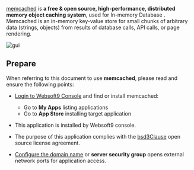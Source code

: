 [memcached](https://www.memcached.org/) is **a free & open source, high-performance, distributed memory object caching system**, used for In-memory Database . Memcached is an in-memory key-value store for small chunks of arbitrary data (strings, objects) from results of database calls, API calls, or page rendering. 


![gui](https://libs.websoft9.com/Websoft9/DocsPicture/en/memcached/memcached-gui-websoft9.png)


## Prepare

When referring to this document to use **memcached**, please read and ensure the following points:

- [Login to Websoft9 Console](./login-console) and find or install memcached:
  - Go to **My Apps** listing applications 
  - Go to **App Store** installing target application

- This application is installed by Websoft9 console.


- The purpose of this application complies with the [bsd3Clause](https://opensource.org/licenses/BSD-3-Clause) open source license agreement.


- [Configure the domain name](./domain-set) or **server security group** opens external network ports for application access.
